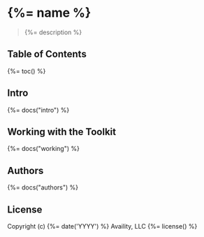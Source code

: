 # {%= name %}

> {%= description %}

## Table of Contents
{%= toc() %}

## Intro
{%= docs("intro") %}

## Working with the Toolkit
{%= docs("working") %}

## Authors
{%= docs("authors") %}

## License
Copyright (c) {%= date('YYYY') %} Availity, LLC
{%= license() %}

